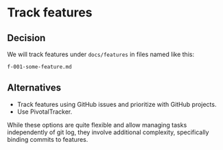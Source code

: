 # Track features

## Decision

We will track features under `docs/features` in files named like this:

```f-001-some-feature.md```

## Alternatives

* Track features using GitHub issues and prioritize with GitHub projects.
* Use PivotalTracker.

While these options are quite flexible and allow managing tasks independently of git log,
they involve additional complexity, specifically binding commits to features.
